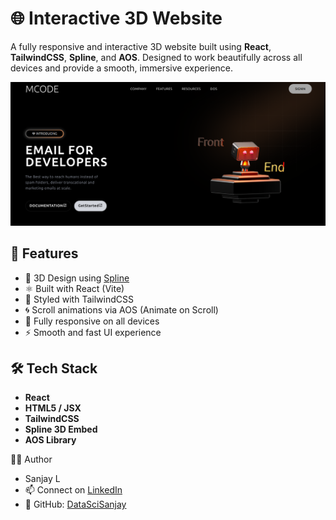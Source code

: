 # 🌐 Interactive 3D Website

A fully responsive and interactive 3D website built using **React**, **TailwindCSS**, **Spline**, and **AOS**. Designed to work beautifully across all devices and provide a smooth, immersive experience.

![3D Website Preview](https://github.com/DataSciSanjay/3DWeb/blob/main/frontEnd.png?raw=true)

## 🚀 Features

- 🔷 3D Design using [Spline](https://spline.design)
- ⚛️ Built with React (Vite)
- 🎨 Styled with TailwindCSS
- 🌀 Scroll animations via AOS (Animate on Scroll)
- 📱 Fully responsive on all devices
- ⚡ Smooth and fast UI experience

## 🛠️ Tech Stack

- **React**  
- **HTML5 / JSX**  
- **TailwindCSS**  
- **Spline 3D Embed**  
- **AOS Library**

🙋‍♂️ Author
- Sanjay L
- 📫 Connect on [LinkedIn](https://www.linkedin.com/in/sanjay-l-15663a224)
- 🔗 GitHub: [DataSciSanjay](https://github.com/DataSciSanjay)
